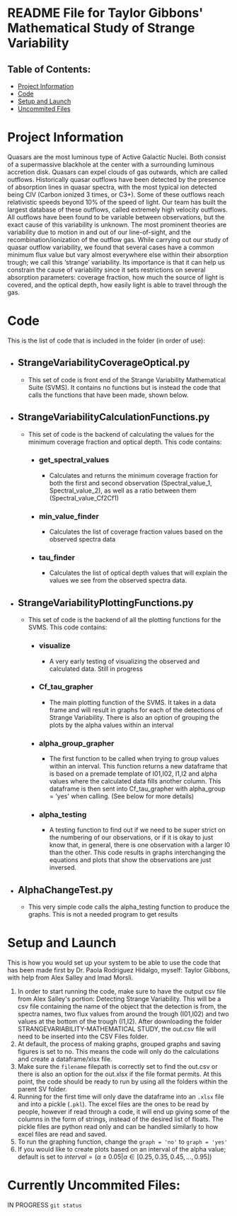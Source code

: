 # README File for Taylor Gibbons' Mathematical Study of Strange Variability

## Table of Contents:
* [Project Information](#project-information)
* [Code](#code)
* [Setup and Launch](#setup-and-launch)
* [Uncommited Files](#currently-uncommited-files)


# Project Information

Quasars are the most luminous type of Active Galactic Nuclei. Both consist of a supermassive blackhole at the center with a surrounding luminous accretion disk. Quasars can expel clouds of gas outwards, which are called outflows. Historically quasar outflows have been detected by the presence of absorption lines in quasar spectra, with the most typical ion detected being CIV (Carbon ionized 3 times, or C3+). Some of these outflows reach relativistic speeds beyond 10% of the speed of light. Our team has built the largest database of these outflows, called extremely high velocity outflows. All outflows have been found to be variable between observations, but the exact cause of this variability is unknown. The most prominent theories are variability due to motion in and out of our line-of-sight, and the recombination/ionization of the outflow gas. While carrying out our study of quasar outflow variability, we found that several cases have a common minimum flux value but vary almost everywhere else within their absorption trough; we call this ‘strange’ variability. Its importance is that it can help us constrain the cause of variability since it sets restrictions on several absorption parameters: coverage fraction, how much the source of light is covered, and the optical depth, how easily light is able to travel through the gas.

# Code
This is the list of code that is included in the folder (in order of use):
* ## StrangeVariabilityCoverageOptical.py
  - This set of code is front end of the Strange Variability Mathematical Suite (SVMS). It contains no functions but is instead the code that calls the functions that have been made, shown below.
* ## StrangeVariabilityCalculationFunctions.py
  - This set of code is the backend of calculating the values for the minimum coverage fraction and optical depth. This code contains:
    - ### get_spectral_values
      - Calculates and returns the minimum coverage fraction for both the first and second observation (Spectral_value_1, Spectral_value_2), as well as a ratio between them (Spectral_value_Cf2Cf1)
    - ### min_value_finder
      - Calculates the list of coverage fraction values based on the observed spectra data
    - ### tau_finder
      - Calculates the list of optical depth values that will explain the values we see from the observed spectra data.
* ## StrangeVariabilityPlottingFunctions.py
  - This set of code is the backend of all the plotting functions for the SVMS. This code contains:
    - ### visualize
      - A very early testing of visualizing the observed and calculated data. Still in progress
    - ### Cf_tau_grapher
      - The main plotting function of the SVMS. It takes in a data frame and will result in graphs for each of the detections of Strange Variability. There is also an option of grouping the plots by the alpha values within an interval
    - ### alpha_group_grapher
      - The first function to be called when trying to group values within an interval. This function returns a new dataframe that is based on a premade template of I01,I02, I1,I2 and alpha values where the calculated data fills another column. This dataframe is then sent into Cf_tau_grapher with alpha_group = 'yes' when calling. (See below for more details)
    - ### alpha_testing
      - A testing function to find out if we need to be super strict on the numbering of our observations, or if it is okay to just know that, in general, there is one observation with a larger I0 than the other. This code results in graphs interchanging the equations and plots that show the observations are just inversed. 
* ## AlphaChangeTest.py
  - This very simple code calls the alpha_testing function to produce the graphs. This is not a needed program to get results

# Setup and Launch
This is how you would set up your system to be able to use the code that has been made first by Dr. Paola Rodriguez Hidalgo, myself: Taylor Gibbons, with help from Alex Salley and Imad Morsli.
1. In order to start running the code, make sure to have the output csv file from Alex Salley's portion: Detecting Strange Variability. This will be a csv file containing the name of the object that the detection is from, the spectra names, two flux values from around the trough (I01,I02) and two values at the bottom of the trough (I1,I2). After downloading the folder STRANGEVARIABILITY-MATHEMATICAL STUDY, the out.csv file will need to be inserted into the CSV Files folder.
2. At default, the process of making graphs, grouped graphs and saving figures is set to no. This means the code will only do the calculations and create a dataframe/xlsx file.
3. Make sure the `filename` filepath is correctly set to find the out.csv or there is also an option for the out.xlsx if the file format permits. At this point, the code should be ready to run by using all the folders within the parent SV folder.
4. Running for the first time will only dave the dataframe into an `.xlsx` file and into a pickle (`.pkl`). The excel files are the ones to be read by people, however if read through a code, it will end up giving some of the columns in the form of strings, instead of the desired list of floats. The pickle files are python read only and can be handled similarly to how excel files are read and saved.
5. To run the graphing function, change the `graph = 'no'` to `graph = 'yes'`
6. If you would like to create plots based on an interval of the alpha value; default is set to $`interval = \left(\alpha \pm 0.05 | \alpha \in [0.25,0.35,0.45, ... ,0.95]\right)`$

# Currently Uncommited Files:
IN PROGRESS
`git status`
